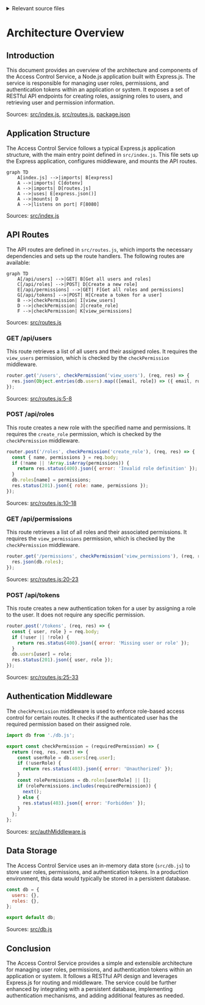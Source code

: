 <details>
<summary>Relevant source files</summary>

The following files were used as context for generating this wiki page:

- [src/index.js](https://github.com/aanickode/access-control-service/blob/main/src/index.js)
- [src/routes.js](https://github.com/aanickode/access-control-service/blob/main/src/routes.js)
- [src/authMiddleware.js](https://github.com/aanickode/access-control-service/blob/main/src/authMiddleware.js)
- [src/db.js](https://github.com/aanickode/access-control-service/blob/main/src/db.js)
- [package.json](https://github.com/aanickode/access-control-service/blob/main/package.json)
</details>

# Architecture Overview

## Introduction

This document provides an overview of the architecture and components of the Access Control Service, a Node.js application built with Express.js. The service is responsible for managing user roles, permissions, and authentication tokens within an application or system. It exposes a set of RESTful API endpoints for creating roles, assigning roles to users, and retrieving user and permission information.

Sources: [src/index.js](), [src/routes.js](), [package.json]()

## Application Structure

The Access Control Service follows a typical Express.js application structure, with the main entry point defined in `src/index.js`. This file sets up the Express application, configures middleware, and mounts the API routes.

```mermaid
graph TD
    A[index.js] -->|imports| B[express]
    A -->|imports| C[dotenv]
    A -->|imports| D[routes.js]
    A -->|uses| E[express.json()]
    A -->|mounts| D
    A -->|listens on port| F[8080]
```

Sources: [src/index.js]()

## API Routes

The API routes are defined in `src/routes.js`, which imports the necessary dependencies and sets up the route handlers. The following routes are available:

```mermaid
graph TD
    A[/api/users] -->|GET| B[Get all users and roles]
    C[/api/roles] -->|POST| D[Create a new role]
    E[/api/permissions] -->|GET| F[Get all roles and permissions]
    G[/api/tokens] -->|POST| H[Create a token for a user]
    B -->|checkPermission| I[view_users]
    D -->|checkPermission| J[create_role]
    F -->|checkPermission| K[view_permissions]
```

Sources: [src/routes.js]()

### GET /api/users

This route retrieves a list of all users and their assigned roles. It requires the `view_users` permission, which is checked by the `checkPermission` middleware.

```javascript
router.get('/users', checkPermission('view_users'), (req, res) => {
  res.json(Object.entries(db.users).map(([email, role]) => ({ email, role })));
});
```

Sources: [src/routes.js:5-8]()

### POST /api/roles

This route creates a new role with the specified name and permissions. It requires the `create_role` permission, which is checked by the `checkPermission` middleware.

```javascript
router.post('/roles', checkPermission('create_role'), (req, res) => {
  const { name, permissions } = req.body;
  if (!name || !Array.isArray(permissions)) {
    return res.status(400).json({ error: 'Invalid role definition' });
  }
  db.roles[name] = permissions;
  res.status(201).json({ role: name, permissions });
});
```

Sources: [src/routes.js:10-18]()

### GET /api/permissions

This route retrieves a list of all roles and their associated permissions. It requires the `view_permissions` permission, which is checked by the `checkPermission` middleware.

```javascript
router.get('/permissions', checkPermission('view_permissions'), (req, res) => {
  res.json(db.roles);
});
```

Sources: [src/routes.js:20-23]()

### POST /api/tokens

This route creates a new authentication token for a user by assigning a role to the user. It does not require any specific permission.

```javascript
router.post('/tokens', (req, res) => {
  const { user, role } = req.body;
  if (!user || !role) {
    return res.status(400).json({ error: 'Missing user or role' });
  }
  db.users[user] = role;
  res.status(201).json({ user, role });
});
```

Sources: [src/routes.js:25-33]()

## Authentication Middleware

The `checkPermission` middleware is used to enforce role-based access control for certain routes. It checks if the authenticated user has the required permission based on their assigned role.

```javascript
import db from './db.js';

export const checkPermission = (requiredPermission) => {
  return (req, res, next) => {
    const userRole = db.users[req.user];
    if (!userRole) {
      return res.status(403).json({ error: 'Unauthorized' });
    }
    const rolePermissions = db.roles[userRole] || [];
    if (rolePermissions.includes(requiredPermission)) {
      next();
    } else {
      res.status(403).json({ error: 'Forbidden' });
    }
  };
};
```

Sources: [src/authMiddleware.js]()

## Data Storage

The Access Control Service uses an in-memory data store (`src/db.js`) to store user roles, permissions, and authentication tokens. In a production environment, this data would typically be stored in a persistent database.

```javascript
const db = {
  users: {},
  roles: {},
};

export default db;
```

Sources: [src/db.js]()

## Conclusion

The Access Control Service provides a simple and extensible architecture for managing user roles, permissions, and authentication tokens within an application or system. It follows a RESTful API design and leverages Express.js for routing and middleware. The service could be further enhanced by integrating with a persistent database, implementing authentication mechanisms, and adding additional features as needed.